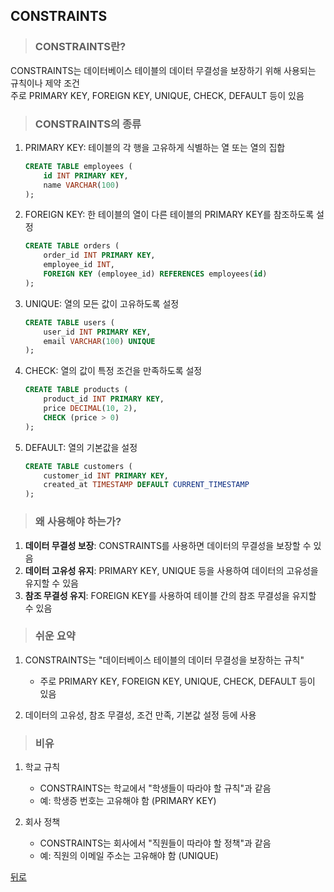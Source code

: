## CONSTRAINTS
> ### CONSTRAINTS란?
CONSTRAINTS는 데이터베이스 테이블의 데이터 무결성을 보장하기 위해 사용되는 규칙이나 제약 조건</br>
주로 PRIMARY KEY, FOREIGN KEY, UNIQUE, CHECK, DEFAULT 등이 있음

> ### CONSTRAINTS의 종류
1. PRIMARY KEY: 테이블의 각 행을 고유하게 식별하는 열 또는 열의 집합
    ```sql
    CREATE TABLE employees (
        id INT PRIMARY KEY,
        name VARCHAR(100)
    );
    ```

2. FOREIGN KEY: 한 테이블의 열이 다른 테이블의 PRIMARY KEY를 참조하도록 설정
    ```sql
    CREATE TABLE orders (
        order_id INT PRIMARY KEY,
        employee_id INT,
        FOREIGN KEY (employee_id) REFERENCES employees(id)
    );
    ```

3. UNIQUE: 열의 모든 값이 고유하도록 설정
    ```sql
    CREATE TABLE users (
        user_id INT PRIMARY KEY,
        email VARCHAR(100) UNIQUE
    );
    ```

4. CHECK: 열의 값이 특정 조건을 만족하도록 설정
    ```sql
    CREATE TABLE products (
        product_id INT PRIMARY KEY,
        price DECIMAL(10, 2),
        CHECK (price > 0)
    );
    ```

5. DEFAULT: 열의 기본값을 설정
    ```sql
    CREATE TABLE customers (
        customer_id INT PRIMARY KEY,
        created_at TIMESTAMP DEFAULT CURRENT_TIMESTAMP
    );
    ```

> ### 왜 사용해야 하는가?
1. **데이터 무결성 보장**: CONSTRAINTS를 사용하면 데이터의 무결성을 보장할 수 있음
2. **데이터 고유성 유지**: PRIMARY KEY, UNIQUE 등을 사용하여 데이터의 고유성을 유지할 수 있음
3. **참조 무결성 유지**: FOREIGN KEY를 사용하여 테이블 간의 참조 무결성을 유지할 수 있음

> ### 쉬운 요약
1. CONSTRAINTS는 "데이터베이스 테이블의 데이터 무결성을 보장하는 규칙"
    - 주로 PRIMARY KEY, FOREIGN KEY, UNIQUE, CHECK, DEFAULT 등이 있음

2. 데이터의 고유성, 참조 무결성, 조건 만족, 기본값 설정 등에 사용

> ### 비유
1. 학교 규칙
    - CONSTRAINTS는 학교에서 "학생들이 따라야 할 규칙"과 같음
    - 예: 학생증 번호는 고유해야 함 (PRIMARY KEY)

2. 회사 정책
    - CONSTRAINTS는 회사에서 "직원들이 따라야 할 정책"과 같음
    - 예: 직원의 이메일 주소는 고유해야 함 (UNIQUE)

[뒤로](mysql.md)
